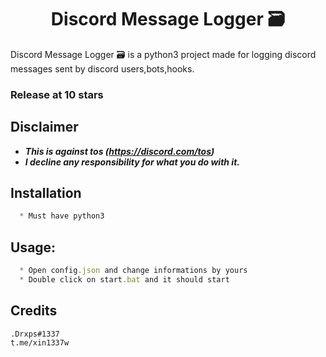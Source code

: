 <h1 align="center">Discord Message Logger 🗃</h1>

Discord Message Logger 🗃 is a python3 project made for logging discord messages sent by discord users,bots,hooks.

### Release at 10 stars

## Disclaimer
* ***This is against tos (https://discord.com/tos)***
* ***I decline any responsibility for what you do with it.***

## Installation

```js
  * Must have python3
```

## Usage:

```js
  * Open config.json and change informations by yours
  * Double click on start.bat and it should start
```

## Credits
```
.Drxps#1337
t.me/xin1337w
```
